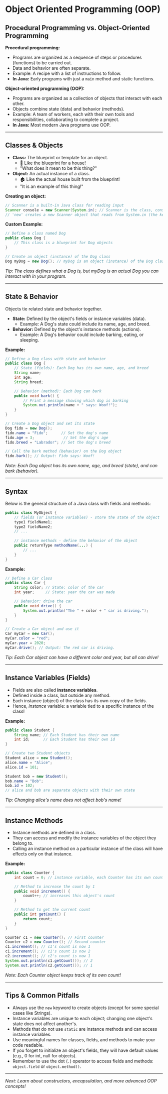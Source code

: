 # Object Oriented Programming (OOP)

## Procedural Programming vs. Object-Oriented Programming

**Procedural programming:**
- Programs are organized as a sequence of steps or procedures (functions) to be carried out.
- Data and behavior are often separate.
- Example: A recipe with a list of instructions to follow.
- **In Java:** Early programs with just a `main` method and static functions.

**Object-oriented programming (OOP):**
- Programs are organized as a collection of objects that interact with each other.
- Objects combine state (data) and behavior (methods).
- Example: A team of workers, each with their own tools and responsibilities, collaborating to complete a project.
- **In Java:** Most modern Java programs use OOP.

---

## Classes & Objects

- **Class:** The blueprint or template for an object.
  - 📰 Like the blueprint for a house!
  - "What does it mean to be this thing?"
- **Object:** An actual instance of a class.
  - 🏠 Like the actual house built from the blueprint!
  - "It is an example of this thing!"

**Creating an object:**
```java
// Scanner is a built-in Java class for reading input
Scanner console = new Scanner(System.in); // Scanner is the class, console is the object
// 'new' creates a new Scanner object that reads from System.in (the keyboard)
```

**Custom Example:**
```java
// Define a class named Dog
public class Dog {
    // This class is a blueprint for Dog objects
}

// Create an object (instance) of the Dog class
Dog myDog = new Dog(); // myDog is an object (instance) of the Dog class
```
*Tip: The class defines what a Dog is, but myDog is an actual Dog you can interact with in your program.*

---

## State & Behavior

Objects tie related state and behavior together.

- **State:** Defined by the object's fields or instance variables (data).
  - Example: A Dog's state could include its name, age, and breed.
- **Behavior:** Defined by the object's instance methods (actions).
  - Example: A Dog's behavior could include barking, eating, or sleeping.

**Example:**
```java
// Define a Dog class with state and behavior
public class Dog {
    // State (fields): Each Dog has its own name, age, and breed
    String name;
    int age;
    String breed;

    // Behavior (method): Each Dog can bark
    public void bark() {
        // Print a message showing which dog is barking
        System.out.println(name + " says: Woof!");
    }
}

// Create a Dog object and set its state
Dog fido = new Dog();
fido.name = "Fido";      // Set the dog's name
fido.age = 3;             // Set the dog's age
fido.breed = "Labrador"; // Set the dog's breed

// Call the bark method (behavior) on the Dog object
fido.bark(); // Output: Fido says: Woof!
```
*Note: Each Dog object has its own name, age, and breed (state), and can bark (behavior).*

---

## Syntax

Below is the general structure of a Java class with fields and methods:
```java
public class MyObject {
    // fields (or instance variables) - store the state of the object
    type1 fieldName1;
    type2 fieldName2;
    // ...
    
    // instance methods - define the behavior of the object
    public returnType methodName(...) {
        // ...
    }
}
```

**Example:**
```java
// Define a Car class
public class Car {
    String color; // State: color of the car
    int year;     // State: year the car was made

    // Behavior: drive the car
    public void drive() {
        System.out.println("The " + color + " car is driving.");
    }
}

// Create a Car object and use it
Car myCar = new Car();
myCar.color = "red";
myCar.year = 2020;
myCar.drive(); // Output: The red car is driving.
```
*Tip: Each Car object can have a different color and year, but all can drive!*

---

## Instance Variables (Fields)

- Fields are also called **instance variables**.
- Defined inside a class, but outside any method.
- Each instance (object) of the class has its own copy of the fields.
- Hence, *instance* variable: a variable tied to a specific instance of the class!

**Example:**
```java
public class Student {
    String name; // Each Student has their own name
    int id;      // Each Student has their own id
}

// Create two Student objects
Student alice = new Student();
alice.name = "Alice";
alice.id = 101;

Student bob = new Student();
bob.name = "Bob";
bob.id = 102;
// alice and bob are separate objects with their own state
```
*Tip: Changing alice's name does not affect bob's name!*

---

## Instance Methods

- Instance methods are defined in a class.
- They can access and modify the instance variables of the object they belong to.
- Calling an instance method on a particular instance of the class will have effects only on that instance.

**Example:**
```java
public class Counter {
    int count = 0; // instance variable, each Counter has its own count

    // Method to increase the count by 1
    public void increment() {
        count++; // increases this object's count
    }

    // Method to get the current count
    public int getCount() {
        return count;
    }
}

Counter c1 = new Counter(); // First counter
Counter c2 = new Counter(); // Second counter
c1.increment(); // c1's count is now 1
c1.increment(); // c1's count is now 2
c2.increment(); // c2's count is now 1
System.out.println(c1.getCount()); // 2
System.out.println(c2.getCount()); // 1
```
*Note: Each Counter object keeps track of its own count!*

---

## Tips & Common Pitfalls
- Always use the `new` keyword to create objects (except for some special cases like Strings).
- Instance variables are unique to each object; changing one object's state does not affect another's.
- Methods that do not use `static` are instance methods and can access instance variables.
- Use meaningful names for classes, fields, and methods to make your code readable.
- If you forget to initialize an object's fields, they will have default values (e.g., 0 for int, null for objects).
- Remember to use the dot (`.`) operator to access fields and methods: `object.field` or `object.method()`.

---

*Next: Learn about constructors, encapsulation, and more advanced OOP concepts!*

